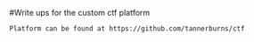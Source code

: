 #Write ups for the custom ctf platform
	
	Platform can be found at https://github.com/tannerburns/ctf